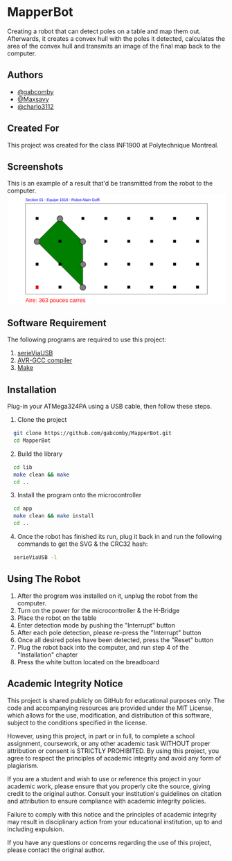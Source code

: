 
# MapperBot

Creating a robot that can detect poles on a table and map them out. Afterwards, it creates a convex hull with the poles it detected, calculates the area of the convex hull and transmits an image of the final map back to the computer.


## Authors

- [@gabcomby](https://github.com/gabcomby)
- [@Maxsavy](https://github.com/Maxsavy)
- [@charlo3112](https://github.com/charlo3112)


## Created For

This project was created for the class INF1900 at Polytechnique Montreal.


## Screenshots
This is an example of a result that'd be transmitted from the robot to the computer.
![App Screenshot](OutputExample.svg)


## Software Requirement
The following programs are required to use this project:

1. [serieViaUSB](https://github.com/marcantoinem/serieviausb)
2. [AVR-GCC compiler](https://www.microchip.com/en-us/tools-resources/develop/microchip-studio/gcc-compilers)
3. [Make](https://www.gnu.org/software/make/)
## Installation

Plug-in your ATMega324PA using a USB cable, then follow these steps.

1. Clone the project

```bash
  git clone https://github.com/gabcomby/MapperBot.git
  cd MapperBot
```

2. Build the library
```bash
  cd lib
  make clean && make
  cd ..
```

3. Install the program onto the microcontroller
```bash
  cd app
  make clean && make install
  cd ..
```

4. Once the robot has finished its run, plug it back in and run the following commands to get the SVG & the CRC32 hash:
```bash
  serieViaUSB -l
```
## Using The Robot

1. After the program was installed on it, unplug the robot from the computer.
2. Turn on the power for the microcontroller & the H-Bridge
3. Place the robot on the table
4. Enter detection mode by pushing the "Interrupt" button
5. After each pole detection, please re-press the "Interrupt" button
6. Once all desired poles have been detected, press the "Reset" button
7. Plug the robot back into the computer, and run step 4 of the "Installation" chapter
8. Press the white button located on the breadboard

## Academic Integrity Notice

This project is shared publicly on GitHub for educational purposes only. The code and accompanying resources are provided under the MIT License, which allows for the use, modification, and distribution of this software, subject to the conditions specified in the license.

However, using this project, in part or in full, to complete a school assignment, coursework, or any other academic task WITHOUT proper attribution or consent is STRICTLY PROHIBITED. By using this project, you agree to respect the principles of academic integrity and avoid any form of plagiarism.

If you are a student and wish to use or reference this project in your academic work, please ensure that you properly cite the source, giving credit to the original author. Consult your institution's guidelines on citation and attribution to ensure compliance with academic integrity policies.

Failure to comply with this notice and the principles of academic integrity may result in disciplinary action from your educational institution, up to and including expulsion.

If you have any questions or concerns regarding the use of this project, please contact the original author.
